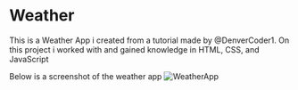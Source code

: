 # Weather
 This is a Weather App i created from a tutorial made by @DenverCoder1. On this project i worked with and gained knowledge in HTML, CSS, and JavaScript
 
 Below is a screenshot of the weather app
 ![WeatherApp](https://user-images.githubusercontent.com/70978342/158735579-94436e23-cba9-454f-bc5c-259e8c48f2f7.png)
